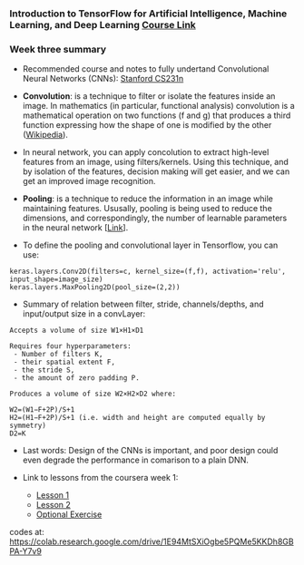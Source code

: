 ### Introduction to TensorFlow for Artificial Intelligence, Machine Learning, and Deep Learning   [Course Link](https://www.coursera.org/learn/introduction-tensorflow)

### Week three summary

- Recommended course and notes to fully undertand Convolutional Neural Networks (CNNs): [Stanford CS231n](http://cs231n.github.io/convolutional-networks/)

- **Convolution**:  is a technique to filter or isolate the features inside an image. In mathematics (in particular, functional analysis) convolution is a mathematical operation on two functions (f and g) that produces a third function expressing how the shape of one is modified by the other ([Wikipedia](https://en.wikipedia.org/wiki/Convolution)). 

- In neural network, you can apply concolution to extract high-level features from an image, using filters/kernels. Using this technique, and by isolation of the features, decision making will get easier, and we can get an improved image recognition.

- **Pooling**: is a technique to reduce the information in an image while maintaining features. Ususally, pooling is being used to reduce the dimensions, and correspondingly, the number of learnable parameters in the neural network [[Link](http://cs231n.github.io/convolutional-networks/#pool)]. 

- To define the pooling and convolutional layer in Tensorflow, you can use:

```
keras.layers.Conv2D(filters=c, kernel_size=(f,f), activation='relu', input_shape=image_size)
keras.layers.MaxPooling2D(pool_size=(2,2))
```
- Summary of relation between filter, stride, channels/depths, and  input/output size in a convLayer:

```
Accepts a volume of size W1×H1×D1

Requires four hyperparameters:
 - Number of filters K,
 - their spatial extent F,
 - the stride S,
 - the amount of zero padding P.

Produces a volume of size W2×H2×D2 where:

W2=(W1−F+2P)/S+1
H2=(H1−F+2P)/S+1 (i.e. width and height are computed equally by symmetry)
D2=K

```

- Last words: Design of the CNNs is important, and poor design could even degrade the performance in comarison to a plain DNN. 

- Link to lessons from the coursera week 1: 

    - [Lesson 1](https://colab.research.google.com/github/lmoroney/dlaicourse/blob/master/Course%201%20-%20Part%206%20-%20Lesson%202%20-%20Notebook.ipynb)
    - [Lesson 2](https://colab.research.google.com/github/lmoroney/dlaicourse/blob/master/Course%201%20-%20Part%206%20-%20Lesson%203%20-%20Notebook.ipynb)
    - [Optional Exercise](https://colab.research.google.com/github/lmoroney/dlaicourse/blob/master/Exercises/Exercise%203%20-%20Convolutions/Exercise%203%20-%20Question.ipynb)
    
    
codes at: https://colab.research.google.com/drive/1E94MtSXiOgbe5PQMe5KKDh8GBPA-Y7v9



